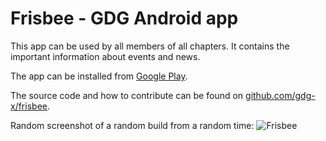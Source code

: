 # Frisbee - GDG Android app

This app can be used by all members of all chapters. It contains the important information about events and news. 

The app can be installed from [Google Play](https://play.google.com/store/apps/details?id=org.gdg.frisbee.android).

The source code and how to contribute can be found on [github.com/gdg-x/frisbee](https://github.com/gdg-x/frisbee).

Random screenshot of a random build from a random time:
![Frisbee](https://lh6.ggpht.com/FK3ERkRvjP6pz-EyLdKWLRML4wLMIAwoMs6dV9bn9EFYJ3Ainrnt_66G9RHBCuxOWw=h900-rw)
